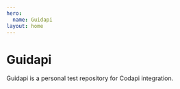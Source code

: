 ```yaml
---
hero:
  name: Guidapi
layout: home
---
```


# Guidapi

Guidapi is a personal test repository for Codapi integration.
